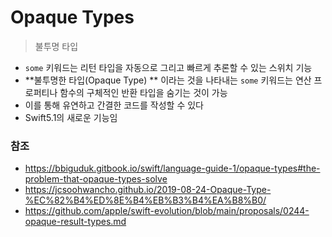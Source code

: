 # Opaque Types

> 불투명 타입

- `some` 키워드는 리턴 타입을 자동으로 그리고 빠르게 추론할 수 있는 스위치 기능
- **불투명한 타입(Opaque Type) ** 이라는 것을 나타내는 `some` 키워드는 연산 프로퍼티나 함수의 구체적인 반환 타입을 숨기는 것이 가능
- 이를 통해 유연하고 간결한 코드를 작성할 수 있다
- Swift5.1의 새로운 기능임



### 참조

- https://bbiguduk.gitbook.io/swift/language-guide-1/opaque-types#the-problem-that-opaque-types-solve
- https://jcsoohwancho.github.io/2019-08-24-Opaque-Type-%EC%82%B4%ED%8E%B4%EB%B3%B4%EA%B8%B0/
- https://github.com/apple/swift-evolution/blob/main/proposals/0244-opaque-result-types.md
